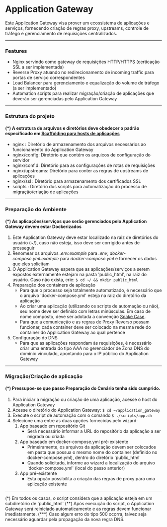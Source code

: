 # Application Gateway

Este Application Gateway visa prover um ecossistema de aplicações e serviços, fornecendo criação de regras proxy, upstreams, controle de tráfego e gerenciamento de requisições centralizados.

---

### Features

- Nginx servindo como gateway de requisições HTTP/HTTPS (certicação SSL a ser implementada)
- Reverse Proxy atuando no redirecionamento de incoming traffic para portas de serviço correspondentes
- Load Balancer para gerenciamento e equalização do volume de tráfego (a ser implementado)
- Automation scripts para realizar migração/criação de aplicações que deverão ser gerenciadas pelo Application Gateway

---

### Estrutura do projeto

#### (\*) A estrutura de arquivos e diretórios deve obedecer o padrão especificado em [Scaffolding para hosts de aplicações](http://redmine.eqi.life/projects/eqi-investimentos/wiki/Scaffolding_para_hosts_de_aplicações)

- nginx : Diretório de armazenamento dos arquivos necessários ao funcionamento do Application Gateway
- nginx/config: Diretório que contém os arquicos de configuração do servidor
- nginx/conf.d: Diretório para as configurações de rotas de requisições
- nginx/upstreams: Diretório para conter as regras de upstreams de aplicações
- nginx/ssl : Diretório para armazenamento dos certificados SSL
- scripts : Diretório dos scripts para automatização do processo de migração/criação de aplicações

---

### Preparação do Ambiente

#### (\*) As aplicações/serviços que serão gerenciados pelo Application Gateway devem estar Dockerizados

1. Este Application Gateway deve estar localizado na raiz de diretórios do usuário (~/), caso não esteja, isso deve ser corrigido antes de prosseguir
2. Renomear os arquivos *.env.example* para *.env*, *docker-compose.yml.example* para *docker-compose.yml* e fornecer os dados que eles solicitam
3. O Application Gateway espera que as aplicações/serviços a serem expostos externamente estejam na pasta 'public_html', na raiz do usuário. Caso não exista, crie:
```$ cd ~/ && mkdir public_html```
4. Preparação dos containers de aplicação
   - Para que o processo seja totalmente automatizado, é necessário que o arquivo 'docker-compose.yml' esteja na raiz do diretório da aplicação
   - Ao criar uma aplicação (utilizando os scripts de automação ou não), seu nome deve ser definido com letras minúsculas. Em caso de nome composto, deve ser adotada a convenção [Snake Case](https://medium.com/better-programming/string-case-styles-camel-pascal-snake-and-kebab-case-981407998841).
   - Para que a comunicação e as regras de Proxy Reverso possam funcionar, cada container deve ser colocado na mesma rede do container do Application Gateway ao qual pertence
5. Configuração do DNS
   - Para que as aplicações respondam às requisições, é necessário criar uma entrada do tipo AAA no gerenciador de Zona DNS do domínio vinculado, apontando para o IP público do Application Gateway

---

### Migração/Criação de aplicação

#### (\*) Pressupoe-se que passo Preparação do Cenário tenha sido cumprido.

1. Para iniciar a migração ou criação de uma aplicação, acesse o host do Application Gateway
2. Acesse o diretório do Application Gateway: ```$ cd ~/application_gateway```
2. Execute o script de automação com o comando ```$ ./scripts/app.sh```
3. Selecione uma entre as duas opções fornecidas pelo wizard:
   1. App baseado em repositório Git
      - Será necessário informar a URL do repositório da aplicação a ser migrada ou criada
   2. App baseado em docker-compose.yml pré-existente
      - Primeiramente, os arquivos da aplicação devem ser colocados em pasta que possua o mesmo nome do container (definido no docker-compose.yml), dentro do diretório 'public_html'
      - Quando solicitado, informe ao wizard a localização do arquivo 'docker-compose.yml' (local do passo anterior)
   3. App pré-existente
      - Esta opção possibilita a criação das regras de proxy para uma aplicação existente
___
(\*) Em todos os casos, o script considera que a aplicação esteja em um subdiretório de 'public_html'
(\*\*) Após execução do script, o Application Gateway será reiniciado automaticamente e as regras devem funcionar imediatamente.
(\*\*\*) Caso algum erro do tipo 500 ocorra, talvez seja necessário aguardar pela propagação da nova regra DNS.

